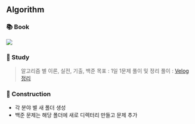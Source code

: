## Algorithm

### 📚 Book
![](https://velog.velcdn.com/images/sh0204/post/9e2fb185-3247-4285-b7c6-ed9c5fe39d16/image.png)


### 📝 Study
> 알고리즘 별 이론, 실전, 기출, 백준
> 목표 : 1일 1문제 풀이 및 정리
> 풀이 : [Velog 정리](https://velog.io/@sh0204)

### 🌴 Construction
- 각 분야 별 새 폴더 생성 
- 백준 문제는 해당 폴더에 새로 디렉터리 만들고 문제 추가
